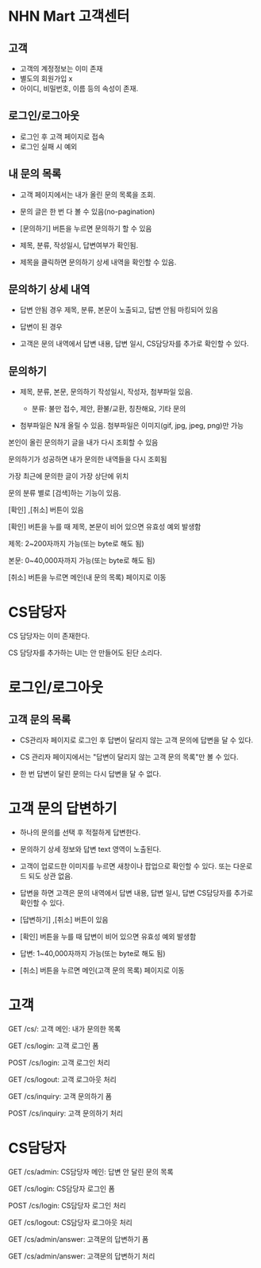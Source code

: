 # NHN Mart 고객센터

## 고객

- 고객의 계정정보는 이미 존재
- 별도의 회원가입 x
- 아이디, 비밀번호, 이름 등의 속성이 존재.

## 로그인/로그아웃

- 로그인 후 고객 페이지로 접속
- 로그인 실패 시 예외

## 내 문의 목록

- 고객 페이지에서는 내가 올린 문의 목록을 조회.

- 문의 글은 한 번 다 볼 수 있음(no-pagination)

- [문의하기] 버튼을 누르면 문의하기 할 수 있음

- 제목, 분류, 작성일시, 답변여부가 확인됨.

- 제목을 클릭하면 문의하기 상세 내역을 확인할 수 있음.

## 문의하기 상세 내역

- 답변 안됨 경우 제목, 분류, 본문이 노출되고, 답변 안됨 마킹되어 있음

- 답변이 된 경우

- 고객은 문의 내역에서 답변 내용, 답변 일시, CS담당자를 추가로 확인할 수 있다.

## 문의하기

- 제목, 분류, 본문, 문의하기 작성일시, 작성자, 첨부파일 있음.

    - 분류: 불만 접수, 제안, 환불/교환, 칭찬해요, 기타 문의

- 첨부파일은 N개 올릴 수 있음. 첨부파일은 이미지(gif, jpg, jpeg, png)만 가능

본인이 올린 문의하기 글을 내가 다시 조회할 수 있음

문의하기가 성공하면 내가 문의한 내역들을 다시 조회됨

가장 최근에 문의한 글이 가장 상단에 위치

문의 분류 별로 [검색]하는 기능이 있음.

[확인] ,[취소] 버튼이 있음

[확인] 버튼을 누를 때 제목, 본문이 비어 있으면 유효성 예외 발생함

제목: 2~200자까지 가능(또는 byte로 해도 됨)

본문: 0~40,000자까지 가능(또는 byte로 해도 됨)

[취소] 버튼을 누르면 메인(내 문의 목록) 페이지로 이동

# CS담당자

CS 담당자는 이미 존재한다.

CS 담당자를 추가하는 UI는 안 만들어도 된단 소리다.

# 로그인/로그아웃

## 고객 문의 목록

- CS관리자 페이지로 로그인 후 답변이 달리지 않는 고객 문의에 답변을 달 수 있다.

- CS 관리자 페이지에서는 "답변이 달리지 않는 고객 문의 목록"만 볼 수 있다.

- 한 번 답변이 달린 문의는 다시 답변을 달 수 없다.

# 고객 문의 답변하기

- 하나의 문의를 선택 후 적절하게 답변한다.

- 문의하기 상세 정보와 답변 text 영역이 노출된다.

- 고객이 업로드한 이미지를 누르면 새창이나 팝업으로 확인할 수 있다. 또는 다운로드 되도 상관 없음.

- 답변을 하면 고객은 문의 내역에서 답변 내용, 답변 일시, 답변 CS담당자를 추가로 확인할 수 있다.

- [답변하기] ,[취소] 버튼이 있음

- [확인] 버튼을 누를 때 답변이 비어 있으면 유효성 예외 발생함

- 답변: 1~40,000자까지 가능(또는 byte로 해도 됨)

- [취소] 버튼을 누르면 메인(고객 문의 목록) 페이지로 이동

# 고객

GET /cs/: 고객 메인: 내가 문의한 목록

GET /cs/login: 고객 로그인 폼

POST /cs/login: 고객 로그인 처리

GET /cs/logout: 고객 로그아웃 처리

GET /cs/inquiry: 고객 문의하기 폼

POST /cs/inquiry: 고객 문의하기 처리

# CS담당자

GET /cs/admin: CS담당자 메인: 답변 안 달린 문의 목록

GET /cs/login: CS담당자 로그인 폼

POST /cs/login: CS담당자 로그인 처리

GET /cs/logout: CS담당자 로그아웃 처리

GET /cs/admin/answer: 고객문의 답변하기 폼

GET /cs/admin/answer: 고객문의 답변하기 처리